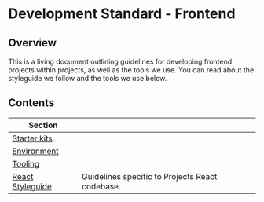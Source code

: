 # Development Standard - Frontend

## Overview

This is a living document outlining guidelines for developing frontend projects within projects, as well as the tools we use. You can read about the styleguide we follow and the tools we use below.

## Contents

| Section |  |
|--|--|
| [Starter kits](./docs/starter-kits.md#readme) |  |
| [Environment](./docs/environment.md#readme) |  |
| [Tooling](./docs/tooling.md#readme) |  |
| [React Styleguide](./docs/react.md#readme) | Guidelines specific to Projects React codebase. |

